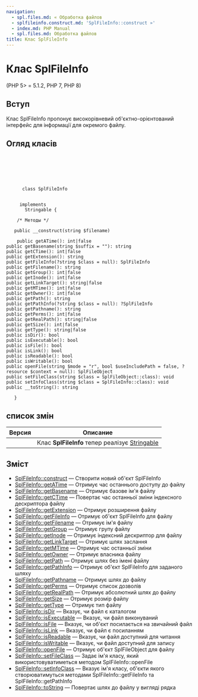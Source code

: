 ```yaml
---
navigation:
  - spl.files.md: « Обработка файлов
  - splfileinfo.construct.md: 'SplFileInfo::construct »'
  - index.md: PHP Manual
  - spl.files.md: Обработка файлов
title: Клас SplFileInfo
---
```

# Клас SplFileInfo

(PHP 5> = 5.1.2, PHP 7, PHP 8)

## Вступ

Клас SplFileInfo пропонує високорівневий об'єктно-орієнтований інтерфейс для інформації для окремого файлу.

## Огляд класів

```classsynopsis

     
    

    
     
      class SplFileInfo
     

     implements 
       Stringable {

    /* Методы */
    
   public __construct(string $filename)

    public getATime(): int|false
public getBasename(string $suffix = ""): string
public getCTime(): int|false
public getExtension(): string
public getFileInfo(?string $class = null): SplFileInfo
public getFilename(): string
public getGroup(): int|false
public getInode(): int|false
public getLinkTarget(): string|false
public getMTime(): int|false
public getOwner(): int|false
public getPath(): string
public getPathInfo(?string $class = null): ?SplFileInfo
public getPathname(): string
public getPerms(): int|false
public getRealPath(): string|false
public getSize(): int|false
public getType(): string|false
public isDir(): bool
public isExecutable(): bool
public isFile(): bool
public isLink(): bool
public isReadable(): bool
public isWritable(): bool
public openFile(string $mode = "r", bool $useIncludePath = false, ?resource $context = null): SplFileObject
public setFileClass(string $class = SplFileObject::class): void
public setInfoClass(string $class = SplFileInfo::class): void
public __toString(): string

   }
```

## список змін

| Версия | Описание |
| --- | --- |
|  | Клас **SplFileInfo** тепер реалізує [Stringable](class.stringable.md) |

## Зміст

-   [SplFileInfo::construct](splfileinfo.construct.md) — Створити новий об'єкт SplFileInfo
-   [SplFileInfo::getATime](splfileinfo.getatime.md) — Отримує час останнього доступу до файлу
-   [SplFileInfo::getBasename](splfileinfo.getbasename.md) — Отримує базове ім'я файлу
-   [SplFileInfo::getCTime](splfileinfo.getctime.md) — Повертає час останньої зміни індексного дескриптора файлу
-   [SplFileInfo::getExtension](splfileinfo.getextension.md) — Отримує розширення файлу
-   [SplFileInfo::getFileInfo](splfileinfo.getfileinfo.md) — Отримує об'єкт SplFileInfo для файлу
-   [SplFileInfo::getFilename](splfileinfo.getfilename.md) — Отримує ім'я файлу
-   [SplFileInfo::getGroup](splfileinfo.getgroup.md) — Отримує групу файлу
-   [SplFileInfo::getInode](splfileinfo.getinode.md) — Отримує індексний дескриптор для файлу
-   [SplFileInfo::getLinkTarget](splfileinfo.getlinktarget.md) — Отримує шлях заслання
-   [SplFileInfo::getMTime](splfileinfo.getmtime.md) — Отримує час останньої зміни
-   [SplFileInfo::getOwner](splfileinfo.getowner.md) — Отримує власника файлу
-   [SplFileInfo::getPath](splfileinfo.getpath.md) — Отримує шлях без імені файлу
-   [SplFileInfo::getPathInfo](splfileinfo.getpathinfo.md) — Отримує об'єкт SplFileInfo для заданого шляху
-   [SplFileInfo::getPathname](splfileinfo.getpathname.md) — Отримує шлях до файлу
-   [SplFileInfo::getPerms](splfileinfo.getperms.md) — Отримує список дозволів
-   [SplFileInfo::getRealPath](splfileinfo.getrealpath.md) — Отримує абсолютний шлях до файлу
-   [SplFileInfo::getSize](splfileinfo.getsize.md) — Отримує розмір файлу
-   [SplFileInfo::getType](splfileinfo.gettype.md) — Отримує тип файлу
-   [SplFileInfo::isDir](splfileinfo.isdir.md) — Вказує, чи файл є каталогом
-   [SplFileInfo::isExecutable](splfileinfo.isexecutable.md) — Вказує, чи файл виконуваний
-   [SplFileInfo::isFile](splfileinfo.isfile.md) — Вказує, чи об'єкт посилається на звичайний файл
-   [SplFileInfo::isLink](splfileinfo.islink.md) — Вказує, чи файл є посиланням
-   [SplFileInfo::isReadable](splfileinfo.isreadable.md) — Вказує, чи файл доступний для читання
-   [SplFileInfo::isWritable](splfileinfo.iswritable.md) — Вказує, чи файл доступний для запису
-   [SplFileInfo::openFile](splfileinfo.openfile.md) — Отримує об'єкт SplFileObject для файлу
-   [SplFileInfo::setFileClass](splfileinfo.setfileclass.md) — Задає ім'я класу, який використовуватиметься методом SplFileInfo::openFile
-   [SplFileInfo::setInfoClass](splfileinfo.setinfoclass.md) — Вказує ім'я класу, об'єкти якого створюватимуться методами SplFileInfo::getFileInfo та SplFileInfo::getPathInfo
-   [SplFileInfo::toString](splfileinfo.tostring.md) — Повертає шлях до файлу у вигляді рядка
